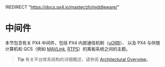 !REDIRECT "https://docs.px4.io/master/zh/middleware/"

# 中间件

本节包含有关 PX4 中间件，包括 PX4 内部通信机制（[uORB](../middleware/uorb.md)）、 以及 PX4 与伴随计算机和 QCS（例如 [MAVLink](../middleware/mavlink.md), [RTPS](../middleware/micrortps.md)）的离板系统之间的主题。

> **Tip** 有关平台体系结构的详细概述，请参阅 [Architectural Overview](../concept/architecture.md)。